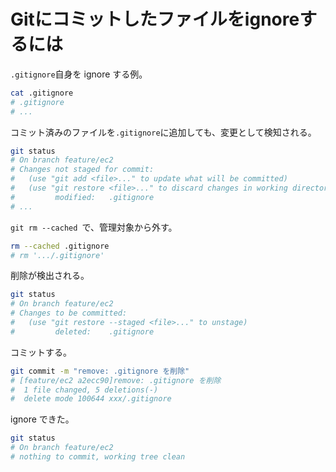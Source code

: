 # Gitにコミットしたファイルをignoreするには

`.gitignore`自身を ignore する例。

```bash
cat .gitignore 
# .gitignore
# ...
```

コミット済みのファイルを`.gitignore`に追加しても、変更として検知される。

```bash
git status
# On branch feature/ec2
# Changes not staged for commit:
#   (use "git add <file>..." to update what will be committed)
#   (use "git restore <file>..." to discard changes in working directory)
#         modified:   .gitignore
# ...
```

`git rm --cached `で、管理対象から外す。

```bash
rm --cached .gitignore 
# rm '.../.gitignore'
```

削除が検出される。

```bash
git status
# On branch feature/ec2
# Changes to be committed:
#   (use "git restore --staged <file>..." to unstage)
#         deleted:    .gitignore
```

コミットする。

```bash
git commit -m "remove: .gitignore を削除"
# [feature/ec2 a2ecc90]remove: .gitignore を削除
#  1 file changed, 5 deletions(-)
#  delete mode 100644 xxx/.gitignore
```

ignore できた。

```bash
git status
# On branch feature/ec2
# nothing to commit, working tree clean
```
